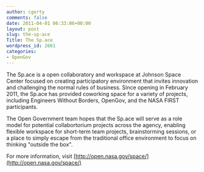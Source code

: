 ```yaml
---
author: cgerty
comments: false
date: 2011-04-01 06:33:06+00:00
layout: post
slug: the-sp-ace
Title: The Sp.ace
wordpress_id: 2661
categories:
- OpenGov
---
```


The Sp.ace is a open collaboratory and workspace at Johnson Space Center focused on creating participatory environment that invites innovation and challenging the normal rules of business. Since opening in February 2011, the Sp.ace has provided coworking space for a variety of projects, including Engineers Without Borders, OpenGov, and the NASA FIRST participants.

The Open Government team hopes that the Sp.ace will serve as a role model for potential collabortorium projects across the agency, enabling flexible workspace for short-term team projects, brainstorming sessions, or a place to simply escape from the traditional office environment to focus on thinking "outside the box".

For more information, visit [http://open.nasa.gov/space/](http://open.nasa.gov/space/)
